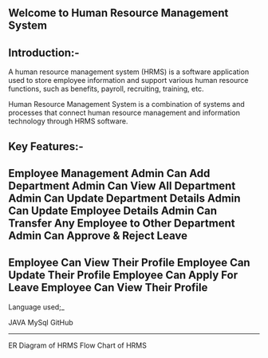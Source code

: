 Welcome to Human Resource Management System
-----------------------------------------------
Introduction:-
------------
A human resource management system (HRMS) is a software application used to store employee information and support various human resource functions, such as benefits, payroll, recruiting, training, etc.

Human Resource Management System is a combination of systems and processes that connect human resource management and information technology through HRMS software.

Key Features:-
--------------


Employee Management
Admin Can Add Department
Admin Can View All Department
Admin Can Update Department Details
Admin Can Update Employee Details
Admin Can Transfer Any Employee to Other Department
Admin Can Approve & Reject Leave
-----------------------------------------------------

Employee Can View Their Profile
Employee Can Update Their Profile
Employee Can Apply For Leave
Employee Can View Their Profile
-------------------------------------------------------
Language used;_

JAVA
MySql
GitHub

------------------------------------------------
ER Diagram of HRMS
Flow Chart of HRMS




